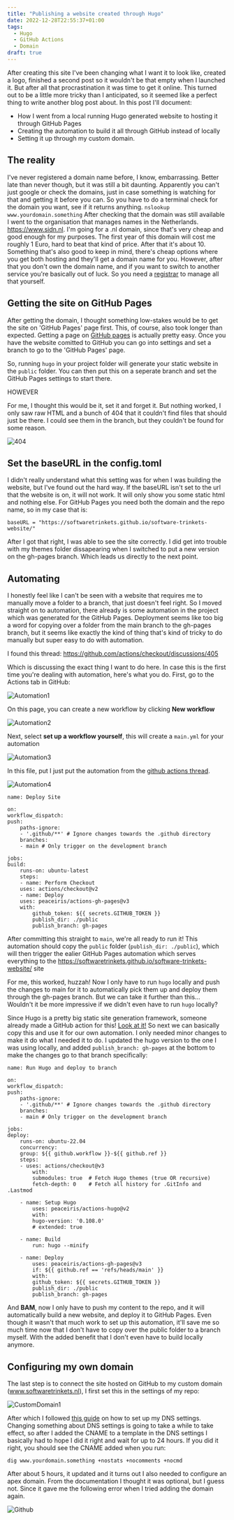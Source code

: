 ```yaml
---
title: "Publishing a website created through Hugo"
date: 2022-12-28T22:55:37+01:00
tags:
  - Hugo
  - GitHub Actions
  - Domain
draft: true
---
```


After creating this site I've been changing what I want it to look like, created a logo, finished a second post so it wouldn't be that empty when I launched it. But after all that procrastination it was time to get it online. 
This turned out to be a little more tricky than I anticipated, so it seemed like a perfect thing to write another blog post about. In this post I'll document:
- How I went from a local running Hugo generated website to hosting it through GitHub Pages 
- Creating the automation to build it all through GitHub instead of locally 
- Setting it up through my custom domain. 

## The reality

I've never registered a domain name before, I know, embarrassing. Better late than never though, but it was still a bit daunting. Apparently you can't just google or check the domains, just in case something is watching for that and getting it before you can. So you have to do a terminal check for the domain you want, see if it returns anything. 
`nslookup www.yourdomain.something`
After checking that the domain was still available I went to the organisation that manages names in the Netherlands. https://www.sidn.nl. I'm going for a .nl domain, since that's very cheap and good enough for my purposes. The first year of this domain will cost me roughly 1 Euro, hard to beat that kind of price. After that it's about 10. 
Something that's also good to keep in mind, there's cheap options where you get both hosting and they'll get a domain name for you. However, after that you don't own the domain name, and if you want to switch to another service you're basically out of luck. So you need a [registrar](https://en.wikipedia.org/wiki/Domain_name_registrar) to manage all that yourself. 

## Getting the site on GitHub Pages

After getting the domain, I thought something low-stakes would be to get the site on 'GitHub Pages' page first. This, of course, also took longer than expected. 
Getting a page on [GitHub pages](https://pages.github.com) is actually pretty easy. Once you have the website comitted to GitHub you can go into settings and set a branch to go to the 'GitHub Pages' page. 

So, running `hugo` in your project folder will generate your static website in the `public` folder. You can then put this on a seperate branch and set the GitHub Pages settings to start there. 

HOWEVER

For me, I thought this would be it, set it and forget it. But nothing worked, I only saw raw HTML and a bunch of 404 that it couldn't find files that should just be there. I could see them in the branch, but they couldn't be found for some reason. 

![404](PublishedSite404.png)

## Set the baseURL in the config.toml

I didn't really understand what this setting was for when I was building the website, but I've found out the hard way. If the baseURL isn't set to the url that the website is on, it will not work. It will only show you some static html and nothing else. 
For GitHub Pages you need both the domain and the repo name, so in my case that is:
    
    baseURL = "https://softwaretrinkets.github.io/software-trinkets-website/"

After I got that right, I was able to see the site correctly. I did get into trouble with my themes folder dissapearing when I switched to put a new version on the gh-pages branch. Which leads us directly to the next point.

## Automating 

I honestly feel like I can't be seen with a website that requires me to manually move a folder to a branch, that just doesn't feel right. So I moved straight on to automation, there already is some automation in the project which was generated for the GitHub Pages. 
Deployment seems like too big a word for copying over a folder from the main branch to the gh-pages branch, but it seems like exactly the kind of thing that's kind of tricky to do manually but super easy to do with automation. 

I found this thread: 
https://github.com/actions/checkout/discussions/405

Which is discussing the exact thing I want to do here. In case this is the first time you're dealing with automation, here's what you do. First, go to the Actions tab in GitHub:

![Automation1](Automation-1.png)

On this page, you can create a new workflow by clicking **New workflow**

![Automation2](Automation-2.png)

Next, select **set up a workflow yourself**, this will create a `main.yml` for your automation

![Automation3](Automation-3.png)

In this file, put I just put the automation from the [github actions thread](https://github.com/actions/checkout/discussions/405).

![Automation4](Automation-4.png)


    name: Deploy Site

    on:
    workflow_dispatch:
    push:
        paths-ignore:
        - '.github/**' # Ignore changes towards the .github directory
        branches:
        - main # Only trigger on the development branch

    jobs:
    build:
        runs-on: ubuntu-latest
        steps:
        - name: Perform Checkout
        uses: actions/checkout@v2
        - name: Deploy
        uses: peaceiris/actions-gh-pages@v3
        with:
            github_token: ${{ secrets.GITHUB_TOKEN }}
            publish_dir: ./public
            publish_branch: gh-pages

After committing this straight to `main`, we're all ready to run it! This automation should copy the `public` folder (`publish_dir: ./public`), which will then trigger the ealier GitHub Pages automation which serves everything to the https://softwaretrinkets.github.io/software-trinkets-website/ site

For me, this worked, huzzah! Now I only have to run `hugo` locally and push the changes to main for it to automatically pick them up and deploy them through the gh-pages branch.
But we can take it further than this... Wouldn't it be more impressive if we didn't even have to run `hugo` locally?

Since Hugo is a pretty big static site generation framework, someone already made a GitHub action for this! [Look at it!](https://github.com/marketplace/actions/hugo-setup) So next we can basically copy this and use it for our own automation. I only needed minor changes to make it do what I needed it to do. I updated the hugo version to the one I was using locally, and added `publish_branch: gh-pages` at the bottom to make the changes go to that branch specifically:

    name: Run Hugo and deploy to branch

    on:
    workflow_dispatch:
    push:
        paths-ignore:
        - '.github/**' # Ignore changes towards the .github directory
        branches:
        - main # Only trigger on the development branch

    jobs:
    deploy:
        runs-on: ubuntu-22.04
        concurrency:
        group: ${{ github.workflow }}-${{ github.ref }}
        steps:
        - uses: actions/checkout@v3
            with:
            submodules: true  # Fetch Hugo themes (true OR recursive)
            fetch-depth: 0    # Fetch all history for .GitInfo and .Lastmod

        - name: Setup Hugo
            uses: peaceiris/actions-hugo@v2
            with:
            hugo-version: '0.108.0'
            # extended: true

        - name: Build
            run: hugo --minify

        - name: Deploy
            uses: peaceiris/actions-gh-pages@v3
            if: ${{ github.ref == 'refs/heads/main' }}
            with:
            github_token: ${{ secrets.GITHUB_TOKEN }}
            publish_dir: ./public
            publish_branch: gh-pages

And **BAM**, now I only have to push my content to the repo, and it will automatically build a new website, and deploy it to GitHub Pages. Even though it wasn't that much work to set up this automation, it'll save me so much time now that I don't have to copy over the public folder to a branch myself. With the added benefit that I don't even have to build locally anymore. 

## Configuring my own domain

The last step is to connect the site hosted on GitHub to my custom domain (www.softwaretrinkets.nl), I first set this in the settings of my repo:

![CustomDomain1](CustomDomain-1.png)

After which I followed [this guide](https://docs.github.com/en/pages/configuring-a-custom-domain-for-your-github-pages-site/managing-a-custom-domain-for-your-github-pages-site) on how to set up my DNS settings. 
Changing something about DNS settings is going to take a while to take effect, so after I added the CNAME to a template in the DNS settings I basically had to hope I did it right and wait for up to 24 hours. 
If you did it right, you should see the CNAME added when you run:

    dig www.yourdomain.something +nostats +nocomments +nocmd

After about 5 hours, it updated and it turns out I also needed to configure an apex domain. From the documentation I thought it was optional, but I guess not. Since it gave me the following error when I tried adding the domain again.

![Github](Github-1.png)